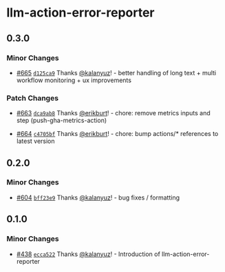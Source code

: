 # llm-action-error-reporter

## 0.3.0

### Minor Changes

- [#665](https://github.com/smartcontractkit/.github/pull/665)
  [`d125ca9`](https://github.com/smartcontractkit/.github/commit/d125ca9fe5e3b410de7c6db4a4ce3ed7a0728cd6)
  Thanks [@kalanyuz](https://github.com/kalanyuz)! - better handling of long
  text + multi workflow monitoring + ux improvements

### Patch Changes

- [#663](https://github.com/smartcontractkit/.github/pull/663)
  [`dca9ab8`](https://github.com/smartcontractkit/.github/commit/dca9ab89d734e82738b8aa52bd25d09b205ec6ee)
  Thanks [@erikburt](https://github.com/erikburt)! - chore: remove metrics
  inputs and step (push-gha-metrics-action)

- [#664](https://github.com/smartcontractkit/.github/pull/664)
  [`c4705bf`](https://github.com/smartcontractkit/.github/commit/c4705bfdbf6c8e57c080d82a3c4f013aa96a2dfb)
  Thanks [@erikburt](https://github.com/erikburt)! - chore: bump actions/\*
  references to latest version

## 0.2.0

### Minor Changes

- [#604](https://github.com/smartcontractkit/.github/pull/604)
  [`bff23e9`](https://github.com/smartcontractkit/.github/commit/bff23e98280a3f60233e7ab2d5675a006843732c)
  Thanks [@kalanyuz](https://github.com/kalanyuz)! - bug fixes / formatting

## 0.1.0

### Minor Changes

- [#438](https://github.com/smartcontractkit/.github/pull/438)
  [`ecca522`](https://github.com/smartcontractkit/.github/commit/ecca5228cc63218e70657c693178be977b2878e8)
  Thanks [@kalanyuz](https://github.com/kalanyuz)! - Introduction of
  llm-action-error-reporter

